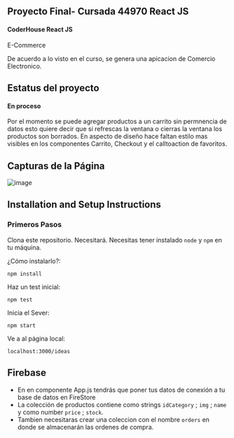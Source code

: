 ## Proyecto Final- Cursada 44970 React JS

#### CoderHouse React JS

E-Commerce

De acuerdo a lo visto en el curso, se genera una apicacion de Comercio Electronico.

## Estatus del proyecto


#### En proceso

Por el momento se puede agregar productos a un carrito sin permnencia de datos esto quiere decir que si refrescas la ventana o cierras la ventana los productos son borrados. En aspecto de diseño hace faltan estilo mas visibles en los componentes Carrito, Checkout y  el calltoaction de favoritos. 

## Capturas de la Página


![image](https://user-images.githubusercontent.com/103970041/205460295-47a42962-8850-43e4-a953-92904e387017.png)


## Installation and Setup Instructions
 
###  Primeros Pasos

Clona este repositorio. Necesitará. Necesitas tener instalado `node` y `npm` en tu máquina.  

¿Cómo instalarlo?:

`npm install`  

Haz un test inicial:  

`npm test`  

Inicia el Sever:

`npm start`  

Ve a al página local:

`localhost:3000/ideas`  

## Firebase

  - En en componente App.js tendrás que poner tus datos de conexión a tu base de datos en FireStore
  - La colección de productos contiene como strings `idCategory` ; `img` ; `name` y como number `price` ; `stock`.
  - Tambien necesitaras crear una coleccion con el nombre `orders` en donde se almacenarán las ordenes de compra.


